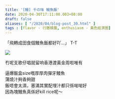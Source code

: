 ```yaml
---
title: '[鰻] 千の味 鰻魚飯'
date: 2020-04-30T17:11:00.003+08:00
draft: false
aliases: [ "/2020/04/blog-post_30.html" ]
tags : [flavor - 行膳積腹, enthusiasm - 黃色經濟圈]
---
```


「飛轉成田食個鰻魚飯都好吖...」 T-T  

![](/images/oiishisushi.jpg)

冇呢支歌仔唱就留响香港渡黃金周啦唯有  
  
逼爆飯盒size嘅厚厚肉彈牙鰻魚  
蒲燒汁夠香夠甜  
飯唔會太濕，塞滿其實配埋汁都只係啱啱好  
因為塊鰻魚真係好kill rice呢～
